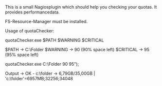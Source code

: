 This is a small Nagiosplugin which should help you checking your quotas. It provides performancedata.

FS-Resource-Manager must be installed.

Usage of quotaChecker:

quotaChecker.exe $PATH $WARNING $CRITICAL

$PATH -> C:\Folder $WARNING -> 90 (90% space left) $CRITICAL -> 95 (95% space left)

quotaChecker.exe C:\Folder 90 95");

Output -> OK - c:\folder -> 6,79GB/35,00GB | 'c:\folder'=6957MB;32256;34048

